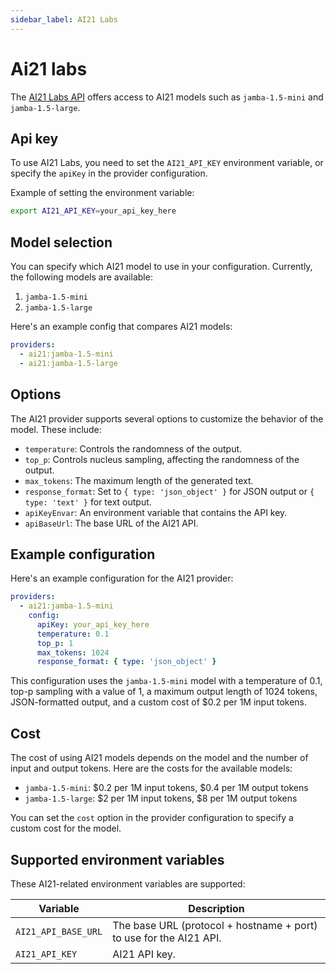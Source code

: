 ```yaml
---
sidebar_label: AI21 Labs
---
```


# Ai21 labs

The [AI21 Labs API](https://docs.ai21.com/reference/chat-completion) offers access to AI21 models such as `jamba-1.5-mini` and `jamba-1.5-large`.

## Api key

To use AI21 Labs, you need to set the `AI21_API_KEY` environment variable, or specify the `apiKey` in the provider configuration.

Example of setting the environment variable:

```sh
export AI21_API_KEY=your_api_key_here
```

## Model selection

You can specify which AI21 model to use in your configuration. Currently, the following models are available:

1. `jamba-1.5-mini`
2. `jamba-1.5-large`

Here's an example config that compares AI21 models:

```yaml
providers:
  - ai21:jamba-1.5-mini
  - ai21:jamba-1.5-large
```

## Options

The AI21 provider supports several options to customize the behavior of the model. These include:

- `temperature`: Controls the randomness of the output.
- `top_p`: Controls nucleus sampling, affecting the randomness of the output.
- `max_tokens`: The maximum length of the generated text.
- `response_format`: Set to `{ type: 'json_object' }` for JSON output or `{ type: 'text' }` for text output.
- `apiKeyEnvar`: An environment variable that contains the API key.
- `apiBaseUrl`: The base URL of the AI21 API.

## Example configuration

Here's an example configuration for the AI21 provider:

```yaml
providers:
  - ai21:jamba-1.5-mini
    config:
      apiKey: your_api_key_here
      temperature: 0.1
      top_p: 1
      max_tokens: 1024
      response_format: { type: 'json_object' }
```

This configuration uses the `jamba-1.5-mini` model with a temperature of 0.1, top-p sampling with a value of 1, a maximum output length of 1024 tokens, JSON-formatted output, and a custom cost of $0.2 per 1M input tokens.

## Cost

The cost of using AI21 models depends on the model and the number of input and output tokens. Here are the costs for the available models:

- `jamba-1.5-mini`: $0.2 per 1M input tokens, $0.4 per 1M output tokens
- `jamba-1.5-large`: $2 per 1M input tokens, $8 per 1M output tokens

You can set the `cost` option in the provider configuration to specify a custom cost for the model.

## Supported environment variables

These AI21-related environment variables are supported:

| Variable            | Description                                                        |
| ------------------- | ------------------------------------------------------------------ |
| `AI21_API_BASE_URL` | The base URL (protocol + hostname + port) to use for the AI21 API. |
| `AI21_API_KEY`      | AI21 API key.                                                      |
